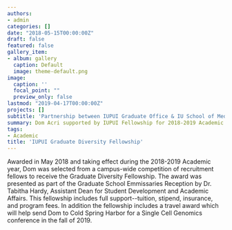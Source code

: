 ```yaml
---
authors:
- admin
categories: []
date: "2018-05-15T00:00:00Z"
draft: false
featured: false
gallery_item:
- album: gallery
  caption: Default
  image: theme-default.png
image:
  caption: ''
  focal_point: ""
  preview_only: false
lastmod: "2019-04-17T00:00:00Z"
projects: []
subtitle: 'Partnership between IUPUI Graduate Office & IU School of Medicine'
summary: Dom Acri supported by IUPUI Fellowship for 2018-2019 Academic Year
tags:
- Academic
title: 'IUPUI Graduate Diversity Fellowship'
---
```


Awarded in May 2018 and taking effect during the 2018-2019 Academic year, Dom was selected from a campus-wide competition of recruitment fellows to receive the Graduate Diversity Fellowship. The award was presented as part of the Graduate School Emmissaries Reception by Dr. Tabitha Hardy, Assistant Dean for Student Development and Academic Affairs. This fellowship includes full support--tuition, stipend, insurance, and program fees. In addition the fellowship includes a travel award which will help send Dom to Cold Spring Harbor for a Single Cell Genomics conference in the fall of 2019.
